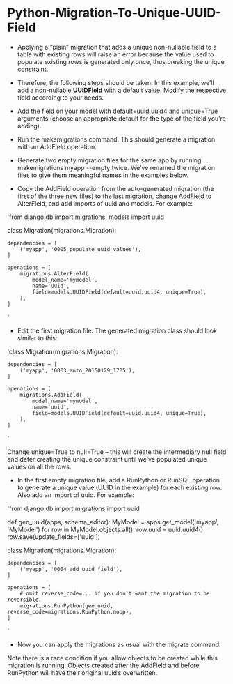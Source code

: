# Python-Migration-To-Unique-UUID-Field
- Applying a “plain” migration that adds a unique non-nullable field to a table with existing rows will raise an error because the value used to populate existing rows is generated only once, thus breaking the unique constraint.

- Therefore, the following steps should be taken. In this example, we’ll add a non-nullable **UUIDField** with a default value. Modify the respective field according to your needs.

- Add the field on your model with default=uuid.uuid4 and unique=True arguments (choose an appropriate default for the type of the field you’re adding).

- Run the makemigrations command. This should generate a migration with an AddField operation.

- Generate two empty migration files for the same app by running makemigrations myapp --empty twice. We’ve renamed the migration files to give them meaningful names in the examples below.

- Copy the AddField operation from the auto-generated migration (the first of the three new files) to the last migration, change AddField to AlterField, and add imports of uuid and models. For example:


'from django.db import migrations, models
import uuid

class Migration(migrations.Migration):

    dependencies = [
        ('myapp', '0005_populate_uuid_values'),
    ]

    operations = [
        migrations.AlterField(
            model_name='mymodel',
            name='uuid',
            field=models.UUIDField(default=uuid.uuid4, unique=True),
        ),
    ]
'
- Edit the first migration file. The generated migration class should look similar to this:

'class Migration(migrations.Migration):

    dependencies = [
        ('myapp', '0003_auto_20150129_1705'),
    ]

    operations = [
        migrations.AddField(
            model_name='mymodel',
            name='uuid',
            field=models.UUIDField(default=uuid.uuid4, unique=True),
        ),
    ]
'

Change unique=True to null=True – this will create the intermediary null field and defer creating the unique constraint until we’ve populated unique values on all the rows.

- In the first empty migration file, add a RunPython or RunSQL operation to generate a unique value (UUID in the example) for each existing row. Also add an import of uuid. For example:

'from django.db import migrations
import uuid

def gen_uuid(apps, schema_editor):
    MyModel = apps.get_model('myapp', 'MyModel')
    for row in MyModel.objects.all():
        row.uuid = uuid.uuid4()
        row.save(update_fields=['uuid'])

class Migration(migrations.Migration):

    dependencies = [
        ('myapp', '0004_add_uuid_field'),
    ]

    operations = [
        # omit reverse_code=... if you don't want the migration to be reversible.
        migrations.RunPython(gen_uuid, reverse_code=migrations.RunPython.noop),
    ]
'

- Now you can apply the migrations as usual with the migrate command.

Note there is a race condition if you allow objects to be created while this migration is running. Objects created after the AddField and before RunPython will have their original uuid’s overwritten.